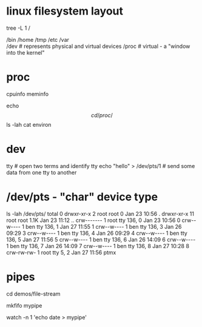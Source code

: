 # linux filesystem layout

tree -L 1 / 

/bin
/home
/tmp
/etc
/var    
/dev    # represents physical and virtual devices
/proc   # virtual - a "window into the kernel"

# proc

cpuinfo
meminfo

echo $$
cd /proc/$$
ls -lah
cat environ

# dev

tty                         # open two terms and identify tty
echo "hello" > /dev/pts/1   # send some data from one tty to another

# /dev/pts - "char" device type
ls -lah /dev/pts/
total 0
drwxr-xr-x  2 root root      0 Jan 23 10:56 .
drwxr-xr-x 11 root root   1.1K Jan 23 11:12 ..
crw-------  1 root tty  136, 0 Jan 23 10:56 0
crw--w----  1 ben  tty  136, 1 Jan 27 11:55 1
crw--w----  1 ben  tty  136, 3 Jan 26 09:29 3
crw--w----  1 ben  tty  136, 4 Jan 26 09:29 4
crw--w----  1 ben  tty  136, 5 Jan 27 11:56 5
crw--w----  1 ben  tty  136, 6 Jan 26 14:09 6
crw--w----  1 ben  tty  136, 7 Jan 26 14:09 7
crw--w----  1 ben  tty  136, 8 Jan 27 10:28 8
crw-rw-rw-  1 root tty    5, 2 Jan 27 11:56 ptmx


# pipes

cd demos/file-stream

mkfifo mypipe

watch -n 1 'echo date > mypipe'